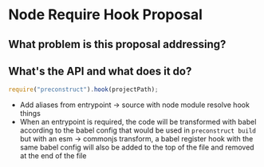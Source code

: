 # Node Require Hook Proposal

## What problem is this proposal addressing?

## What's the API and what does it do?

```jsx
require("preconstruct").hook(projectPath);
```

- Add aliases from entrypoint -> source with node module resolve hook things
- When an entrypoint is required, the code will be transformed with babel according to the babel config that would be used in `preconstruct build` but with an esm -> commonjs transform, a babel register hook with the same babel config will also be added to the top of the file and removed at the end of the file
